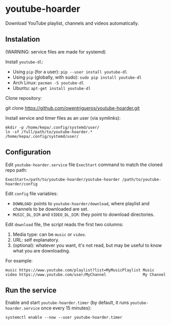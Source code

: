 # youtube-hoarder
Download YouTube playlist, channels and videos automatically.

## Instalation
(WARNING: service files are made for systemd)

Install `youtube-dl`:

- Using `pip` (for a user): `pip --user install youtube-dl`
- Using `pip` (globally, with sudo): `sudo pip install youtube-dl`
- Arch Linux: `pacman -S youtube-dl`
- Ubuntu: `apt-get install youtube-dl`

Clone repository:

   git clone https://github.com/owentrigueros/youtube-hoarder.git

Install service and timer files as an user (via symlinks):

    mkdir -p /home/kepa/.config/systemd/user/
    ln -sf /full/path/to/youtube-hoarder.* /home/kepa/.config/systemd/user/

## Configuration
Edit `youtube-hoarder.service` file `ExecStart` command to match the cloned repo path:

   `ExecStart=/path/to/youtube-hoarder/youtube-hoarder /path/to/youtube-hoarder/config`

Edit `config` file variables:

- `DOWNLOAD`: points to `youtube-hoarder/download`, where playlist and channels to be downloaded are set.
- `MUSIC_DL_DIR` and `VIDEO_DL_DIR`: they point to download directories.

Edit `download` file, the script reads the first two columns:

1. Media type: can be `music` or `video`.
2. URL: self explanatory.
3. (optional): whatever you want, it's not read, but may be useful to know what you are downloading.

For example:

    music https://www.youtube.com/playlist?list=MyMusicPlaylist Music
    video https://www.youtube.com/user/MyChannel                My Channel

## Run the service
Enable and start `youtube-hoarder.timer` (by default, it runs `youtube-hoarder.service` once every 15 minutes):

    systemctl enable --now --user youtube-hoarder.timer
